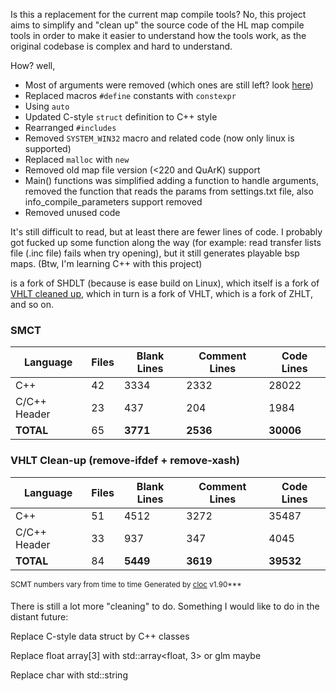 Is this a replacement for the current map compile tools? No, this project aims to simplify and "clean up" the source code of the HL map compile tools in order to make it easier to understand how the tools work, as the original codebase is complex and hard to understand. 

How? well,
 - Most of arguments were removed (which ones are still left? look [here](https://github.com/G2Pavon/SDHLT/blob/master/src/common/arguments.cpp))
 -  Replaced macros  `#define` constants with `constexpr`
 -  Using `auto`
 -  Updated C-style `struct` definition to C++ style
 -  Rearranged `#includes`
 -   Removed `SYSTEM_WIN32` macro and related code (now only linux is supported)
 -  Replaced `malloc` with `new`
 -   Removed old map file version (<220 and QuArK) support
 -   Main() functions was simplified adding a function to handle arguments, removed the function that reads the params from settings.txt file, also info_compile_parameters support removed
 -   Removed unused code

   
   It's still difficult to read, but at least there are fewer lines of code. I probably got fucked up some function along the way (for example: read transfer lists file (.inc file) fails when try opening), but it still generates playable bsp maps. (Btw, I'm learning C++ with this project)

is a fork of SHDLT (because is ease build on Linux), which itself is a fork of [VHLT cleaned up](https://twhl.info/thread/view/19644), which in turn is a fork of VHLT, which is a fork of ZHLT, and so on.

### SMCT

| Language       | Files | Blank Lines | Comment Lines | Code Lines |
|----------------|-------|-------------|---------------|------------|
| C++            | 42    | 3334        | 2332          | 28022      |
| C/C++ Header   | 23    | 437        | 204           | 1984       |
| **TOTAL**        | 65    | **3771**    | **2536**      | **30006**  |


### VHLT Clean-up (remove-ifdef + remove-xash)

| Language         | Files | Blank Lines | Comment Lines | Code Lines |
|------------------|-------|-------------|---------------|------------|
| C++              | 51    | 4512        | 3272          | 35487      |
| C/C++ Header     | 33    | 937         | 347           | 4045       |
| **TOTAL**          | 84    | **5449**    | **3619**      | **39532**  |


<sup>SCMT numbers vary from time to time</sup>
<sup>Generated by [cloc](https://github.com/AlDanial/cloc) v1.90***</sup>


There is still a lot more "cleaning" to do.
Something I would like to do in the distant future:

Replace C-style data struct by C++ classes

Replace float array[3] with std::array<float, 3> or glm maybe

Replace char with std::string
